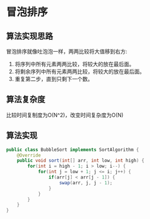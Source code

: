 # 冒泡排序
## 算法实现思路
冒泡排序就像吐泡泡一样，两两比较将大值移到右方:
1. 将序列中所有元素两两比较，将较大的放在最后面。
2. 将剩余序列中所有元素两两比较，将较大的放在最后面。
3. 重复第二步，直到只剩下一个数。

## 算法复杂度
比较时间复制度为O(N^2)，改变时间复杂度为O(N)

## 算法实现
```java
public class BubbleSort implements SortAlgorithm {
    @Override
    public void sort(int[] arr, int low, int high) {
        for(int i = high - 1; i > low; i--) {
            for(int j = low + 1; j <= i; j++) {
                if(arr[j] < arr[j - 1]) {
                    swap(arr, j, j - 1);
                }
            }
        }
    }
}
```